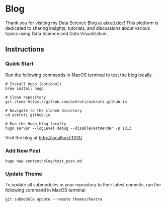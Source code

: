 # Blog
Thank you for visiting my Data Science Blog at [akruti.dev](https://www.akruti.dev/)! This platform is dedicated to sharing insights, tutorials, and discussions about various topics using Data Science and Data Visualization.

## Instructions
### Quick Start
Run the following commands in MacOS terminal to test the blog locally.

```
# Install Hugo (optional)
brew install hugo

# Clone repository
git clone https://github.com/ackruti/ackruti.github.io

# Navigate to the cloned directory
cd ackruti.github.io

# Run the Hugo blog locally
hugo server --logLevel debug --disableFastRender -p 1313
```

Visit the blog at [http://localhost:1313/](http://localhost:1313/)

### Add New Post
```
hugo new content/blog/test_post.md
```

### Update Theme
To update all submodules in your repository to their latest commits, run the following command in MacOS terminal
```
git submodule update --remote themes/hextra
```